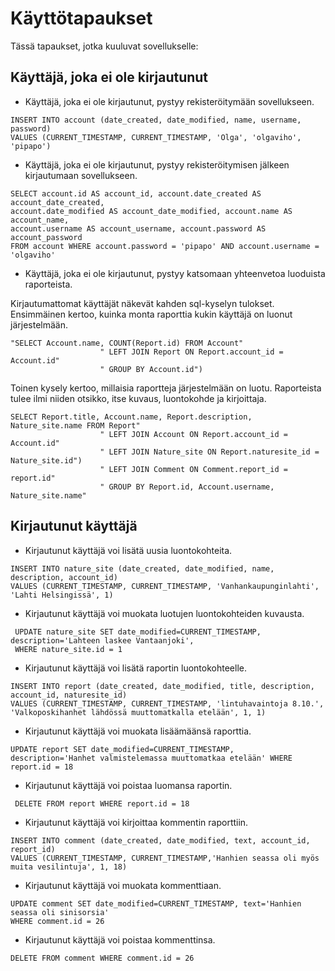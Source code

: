 # Käyttötapaukset

Tässä tapaukset, jotka kuuluvat sovellukselle:

## Käyttäjä, joka ei ole kirjautunut

- Käyttäjä, joka ei ole kirjautunut, pystyy rekisteröitymään sovellukseen.

```
INSERT INTO account (date_created, date_modified, name, username, password) 
VALUES (CURRENT_TIMESTAMP, CURRENT_TIMESTAMP, 'Olga', 'olgaviho', 'pipapo')
```

- Käyttäjä, joka ei ole kirjautunut, pystyy rekisteröitymisen jälkeen kirjautumaan sovellukseen.

```
SELECT account.id AS account_id, account.date_created AS account_date_created,
account.date_modified AS account_date_modified, account.name AS account_name, 
account.username AS account_username, account.password AS account_password
FROM account WHERE account.password = 'pipapo' AND account.username = 'olgaviho'
```


- Käyttäjä, joka ei ole kirjautunut, pystyy katsomaan yhteenvetoa luoduista raporteista. 

Kirjautumattomat käyttäjät näkevät kahden sql-kyselyn tulokset. Ensimmäinen kertoo, kuinka monta raporttia kukin käyttäjä on luonut järjestelmään.

```
"SELECT Account.name, COUNT(Report.id) FROM Account"
                    " LEFT JOIN Report ON Report.account_id = Account.id"
                    " GROUP BY Account.id") 
```

Toinen kysely kertoo, millaisia raportteja järjestelmään on luotu. Raporteista tulee ilmi niiden otsikko, itse kuvaus, luontokohde ja kirjoittaja. 

```
SELECT Report.title, Account.name, Report.description, Nature_site.name FROM Report"
                    " LEFT JOIN Account ON Report.account_id = Account.id"
                    " LEFT JOIN Nature_site ON Report.naturesite_id = Nature_site.id") 
                    " LEFT JOIN Comment ON Comment.report_id = report.id"
                    " GROUP BY Report.id, Account.username, Nature_site.name"
```


## Kirjautunut käyttäjä

- Kirjautunut käyttäjä voi lisätä uusia luontokohteita.
```
INSERT INTO nature_site (date_created, date_modified, name, description, account_id) 
VALUES (CURRENT_TIMESTAMP, CURRENT_TIMESTAMP, 'Vanhankaupunginlahti', 'Lahti Helsingissä', 1)
```

- Kirjautunut käyttäjä voi muokata luotujen luontokohteiden kuvausta.
```
 UPDATE nature_site SET date_modified=CURRENT_TIMESTAMP, description='Lahteen laskee Vantaanjoki', 
 WHERE nature_site.id = 1
```
- Kirjautunut käyttäjä voi lisätä raportin luontokohteelle.

```
INSERT INTO report (date_created, date_modified, title, description, account_id, naturesite_id) 
VALUES (CURRENT_TIMESTAMP, CURRENT_TIMESTAMP, 'lintuhavaintoja 8.10.',
'Valkoposkihanhet lähdössä muuttomatkalla etelään', 1, 1)
```

- Kirjautunut käyttäjä voi muokata lisäämäänsä raporttia.

```
UPDATE report SET date_modified=CURRENT_TIMESTAMP, 
description='Hanhet valmistelemassa muuttomatkaa etelään' WHERE report.id = 18

```
- Kirjautunut käyttäjä voi poistaa luomansa raportin.
```
 DELETE FROM report WHERE report.id = 18
```

- Kirjautunut käyttäjä voi kirjoittaa kommentin raporttiin.
```
INSERT INTO comment (date_created, date_modified, text, account_id, report_id) 
VALUES (CURRENT_TIMESTAMP, CURRENT_TIMESTAMP,'Hanhien seassa oli myös muita vesilintuja', 1, 18)
```

- Kirjautunut käyttäjä voi muokata kommenttiaan.
```
UPDATE comment SET date_modified=CURRENT_TIMESTAMP, text='Hanhien seassa oli sinisorsia' 
WHERE comment.id = 26

```

- Kirjautunut käyttäjä voi poistaa kommenttinsa.
```
DELETE FROM comment WHERE comment.id = 26
```
